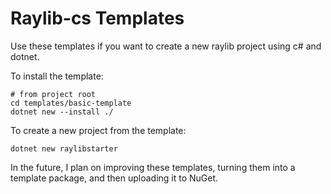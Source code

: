 # Raylib-cs Templates

Use these templates if you want to create a new raylib project using c# and dotnet.

To install the template:

```pwsh
# from project root
cd templates/basic-template
dotnet new --install ./
```

To create a new project from the template:

```pwsh
dotnet new raylibstarter
```

In the future, I plan on improving these templates, turning them into a template package, and then uploading it to NuGet.
